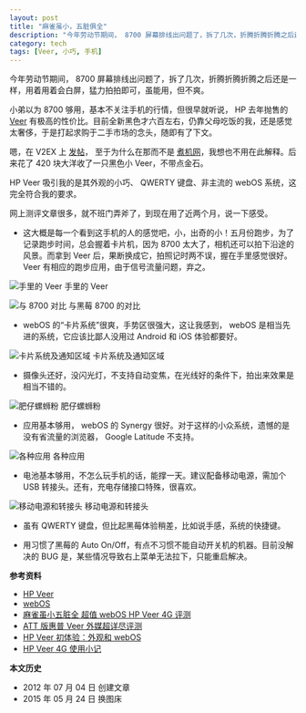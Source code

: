 ```yaml
---
layout: post
title: "麻雀虽小，五脏俱全"
description: "今年劳动节期间， 8700 屏幕排线出问题了，拆了几次，折腾折腾折腾之后还是一样，用着用着会白屏，猛力拍拍即可，虽能用，但不爽。小弟以为 8700 够用，基本不关注手机的行情，但很早就听说， HP 去年抛售的 Veer 有极高的性价比。"
category: tech
tags: [Veer, 小巧, 手机]
---
```


今年劳动节期间， 8700 屏幕排线出问题了，拆了几次，折腾折腾折腾之后还是一样，用着用着会白屏，猛力拍拍即可，虽能用，但不爽。

小弟以为 8700 够用，基本不关注手机的行情，但很早就听说， HP 去年抛售的 [Veer](http://en.wikipedia.org/wiki/HP_Veer) 有极高的性价比。目前全新黑色才六百左右，仍靠父母吃饭的我，还是感觉太奢侈，于是打起求购于二手市场的念头，随即有了下文。

嗯，在 V2EX 上 [发帖](http://www.v2ex.com/t/34487)， 至于为什么在那而不是 [煮机网](http://www.zoopda.com/)，我想也不用在此解释。后来花了 420 块大洋收了一只黑色小 Veer，不带点金石。

HP Veer 吸引我的是其外观的小巧、 QWERTY 键盘、非主流的 webOS 系统，这完全符合我的要求。

网上测评文章很多，就不班门弄斧了，到现在用了近两个月，说一下感受。

* 这大概是每一个看到这手机的人的感觉吧，小，出奇的小！五月份跑步，为了记录跑步时间，总会握着卡片机，因为 8700 太大了，相机还可以拍下沿途的风景。而拿到 Veer 后，果断换成它，拍照记时两不误，握在手里感觉很好。 Veer 有相应的跑步应用，由于信号流量问题，弃之。

![手里的 Veer]({{site.IMG_PATH}}/small-but-complete-01.jpg_640)
手里的 Veer

![与 8700 对比]({{site.IMG_PATH}}/small-but-complete-02.jpg_640)
与黑莓 8700 的对比

* webOS 的“卡片系统”很爽，手势区很强大，这让我感到， webOS 是相当先进的系统，它应该比鄙人没用过 Android 和 iOS 体验都要好。

![卡片系统及通知区域]({{site.IMG_PATH}}/small-but-complete-01.png)
卡片系统及通知区域

* 摄像头还好，没闪光灯，不支持自动变焦，在光线好的条件下，拍出来效果是相当不错的。

![肥仔螺蛳粉]({{site.IMG_PATH}}/small-but-complete-03.jpg_640)
肥仔螺蛳粉

* 应用基本够用， webOS 的 Synergy 很好。对于这样的小众系统，遗憾的是没有省流量的浏览器， Google Latitude 不支持。

![各种应用]({{site.IMG_PATH}}/small-but-complete-02.png)
各种应用

* 电池基本够用，不怎么玩手机的话，能撑一天。建议配备移动电源，需加个 USB 转接头。还有，充电存储接口特殊，很喜欢。

![移动电源和转接头]({{site.IMG_PATH}}/small-but-complete-04.jpg_640)
移动电源和转接头

* 虽有 QWERTY 键盘，但比起黑莓体验稍差，比如说手感，系统的快捷键。

* 用习惯了黑莓的 Auto On/Off，有点不习惯不能自动开关机的机器。目前没解决的 BUG 是，某些情况导致右上菜单无法拉下，只能重启解决。

**参考资料**

* [HP Veer](http://en.wikipedia.org/wiki/HP_Veer)
* [webOS](http://en.wikipedia.org/wiki/WebOS)
* [麻雀虽小五脏全 超值 webOS HP Veer 4G 评测](http://mobile.zol.com.cn/252/2525007_all.html)
* [ATT 版惠普 Veer 外媒超详尽评测](http://www.weboshome.com/2011/05/review-att-hp-veer-4g/)
* [HP Veer 初体验：外观和 webOS](http://imtx.me/archives/1664.html)
* [HP Veer 4G 使用小记](http://lightcss.com/hp-veer-app/)

**本文历史**

* 2012 年 07 月 04 日 创建文章
* 2015 年 05 月 24 日 换图床
